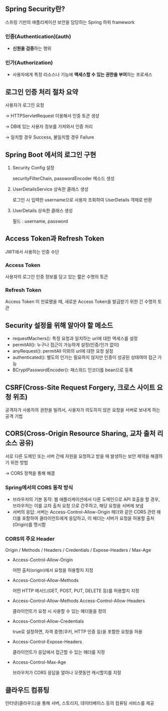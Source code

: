 ## Spring Security란?

스프링 기반의 애플리케이션 보안을 담당하는 Spring 하위 framework

### 인증(Authentication)(auth)

- **신원을 검증**하는 행위

### 인가(Authorization)

- 사용자에게 특정 리소스나 기능에 **액세스할 수 있는 권한을 부여**하는 프로세스

## 로그인 인증 처리 절차 요약

사용자가 로그인 요청

→ HTTPServletRequest 이용해서 인증 토큰 생성

→ DB에 있는 사용자 정보를 가져와서 인증 처리

→ 일치할 경우 Success, 불일치할 경우 Failure

## Spring Boot 에서의 로그인 구현

1. Security Config 설정

   securityFilterChain, passwordEncoder 메소드 생성

2. UserDetailsService 상속한 클래스 생성

   로그인 시 입력한 username으로 사용자 조회하여 UserDetails 객체로 반환

3. UserDetails 상속한 클래스 생성

   필드 : username, password

## Access Token과 Refresh Token

JWT에서 사용하는 인증 수단

### Access Token

사용자의 로그인 인증 정보를 담고 있는 짧은 수명의 토큰

### Refresh Token

Access Token 이 만료됐을 때, 새로운 Access Token을 발급받기 위한 긴 수명의 토큰

## Security 설정을 위해 알아야 할 메소드

- requestMachers(): 특정 요청과 일치하는 url에 대한 액세스를 설정
- permitAll(): 누구나 접근이 가능하게 설정(인증/인가 없이)
- anyRequest(): permitAll 이외의 url에 대한 요청 설정
- authenticated(): 별도의 인가는 필요하지 않지만 인증이 성공된 상태여야 접근 가능
- BCryptPasswordEncoder(): 패스워드 인코더를 bean으로 등록

## CSRF(Cross-Site Request Forgery, 크로스 사이트 요청 위조)

공격자가 사용자의 권한을 빌려서, 사용자가 의도하지 않은 요청을 서버로 보내게 하는 공격 기법

## CORS(Cross-Origin Resource Sharing, 교차 출처 리소스 공유)

서로 다른 도메인 또는 서버 간에 자원을 요청하고 받을 때 발생하는 보안 제약을 해결하기 위한 방법

→ CORS 정책을 통해 해결

### Spring에서의 CORS 동작 방식

- 브라우저의 기본 동작: 웹 애플리케이션에서 다른 도메인으로 API 호출을 할 경우, 브라우저는
  이를 교차 출처 요청 으로 간주하고, 해당 요청을 서버에 보냄
- 서버의 응답: 서버는 Access-Control-Allow-Origin 헤더와 같은 CORS 관련 헤더를 포함하여 클라이언트에게 응답하고, 이 헤더는 서버가 요청을 허용할
  출처(Origin)를 명시함

### CORS의 주요 Header

Origin / Methods / Headers / Credentials / Expose-Headers / Max-Age

- Access-Control-Allow-Origin

  어떤 출처(origin)에서 요청을 허용할지 지정

- Access-Control-Allow-Methods

  어떤 HTTP 메서드(GET, POST, PUT, DELETE 등)를 허용할지 지정

- Access-Control-Allow-Methods Access-Control-Allow-Headers

  클라이언트가 요청 시 사용할 수 있는 헤더들을 정의

- Access-Control-Allow-Credentials

  true로 설정하면, 자격 증명(쿠키, HTTP 인증 등)을 포함한 요청을 허용

- Access-Control-Expose-Headers

  클라이언트가 응답에서 접근할 수 있는 헤더를 지정

- Access-Control-Max-Age

  브라우저가 CORS 응답을 얼마나 오랫동안 캐시할지를 지정

## 클라우드 컴퓨팅

인터넷(클라우드)을 통해 서버, 스토리지, 데이터베이스 등의 컴퓨팅 서비스를 제공
